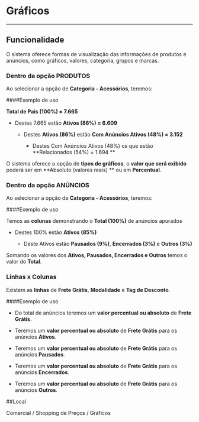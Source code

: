 # Gráficos

---

## Funcionalidade

O sistema oferece formas de visualização das informações de produtos e anúncios, como gráficos, valores, categoria, grupos e marcas.

### Dentro da opção PRODUTOS

Ao selecionar a opção de **Categoria - Acessórios**, teremos:

####Exemplo de uso

**Total de Pais (100%) = 7.665**

* Destes 7.665 estão **Ativos (86%) = 6.609**

	* Destes **Ativos (86%)** estão **Com Anúncios Ativos (48%) = 3.152**

		* Destes Com Anúncios Ativos (48%) os que estão **Relacionados (54%) = 1.694 **

O sistema oferece a opção de **tipos de gráficos**, o **valor que será exibido** poderá ser em **Absoluto (valores reais) ** ou em **Percentual**.

### Dentro da opção ANÚNCIOS

Ao selecionar a opção de **Categoria - Acessórios**, teremos:

####Exemplo de uso

Temos as **colunas** demonstrando o **Total (100%)** de anúncios apurados

* Destes 100% estão **Ativos (85%)**

	* Deste Ativos estão **Pausados (9%)**, **Encerrados (3%)** e **Outros (3%)**

Somando os valores dos **Ativos, Pausados, Encerrados e Outros** temos o valor do **Total**.

### Linhas x Colunas

Existem as **linhas** de **Frete Grátis**, **Modalidade** e **Tag de Desconto**.

####Exemplo de uso

* Do total de anúncios teremos um **valor percentual ou absoluto** de **Frete Grátis**.

* Teremos um **valor percentual ou absoluto** de **Frete Grátis** para os anúncios **Ativos**.

* Teremos um **valor percentual ou absoluto** de **Frete Grátis** para os anúncios **Pausados**.

* Teremos um **valor percentual ou absoluto** de **Frete Grátis** para os anúncios **Encerrados**.

* Teremos um **valor percentual ou absoluto** de **Frete Grátis** para os anúncios **Outros**.


##Local

Comercial / Shopping de Preços / Gráficos
